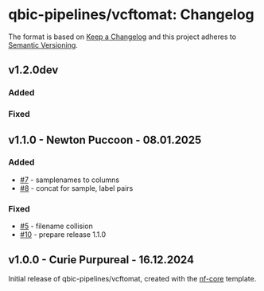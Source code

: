# qbic-pipelines/vcftomat: Changelog

The format is based on [Keep a Changelog](https://keepachangelog.com/en/1.0.0/)
and this project adheres to [Semantic Versioning](https://semver.org/spec/v2.0.0.html).

## v1.2.0dev

### Added

### Fixed

## v1.1.0 - Newton Puccoon - 08.01.2025

### Added

- [#7](https://github.com/qbic-pipelines/vcftomat/pull/7) - samplenames to columns
- [#8](https://github.com/qbic-pipelines/vcftomat/pull/8) - concat for sample, label pairs

### Fixed

- [#5](https://github.com/qbic-pipelines/vcftomat/pull/5) - filename collision
- [#10](https://github.com/qbic-pipelines/vcftomat/pull/10) - prepare release 1.1.0

## v1.0.0 - Curie Purpureal - 16.12.2024

Initial release of qbic-pipelines/vcftomat, created with the [nf-core](https://nf-co.re/) template.
